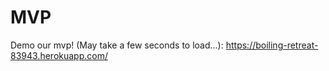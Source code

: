 # MVP
Demo our mvp! (May take a few seconds to load...):
https://boiling-retreat-83943.herokuapp.com/
